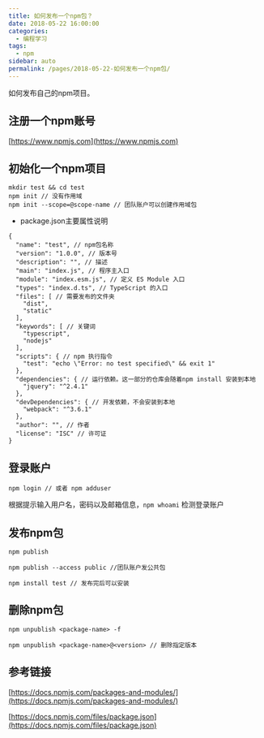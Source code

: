 ```yaml
---
title: 如何发布一个npm包？
date: 2018-05-22 16:00:00
categories: 
  - 编程学习
tags: 
  - npm
sidebar: auto
permalink: /pages/2018-05-22-如何发布一个npm包/
---
```


如何发布自己的npm项目。

<!-- more -->

## 注册一个npm账号

[https://www.npmjs.com](https://www.npmjs.com)

## 初始化一个npm项目

```
mkdir test && cd test
npm init // 没有作用域
npm init --scope=@scope-name // 团队账户可以创建作用域包
```
* package.json主要属性说明

```
{
  "name": "test", // npm包名称
  "version": "1.0.0", // 版本号
  "description": "", // 描述
  "main": "index.js", // 程序主入口
  "module": "index.esm.js", // 定义 ES Module 入口
  "types": "index.d.ts", // TypeScript 的入口
  "files": [ // 需要发布的文件夹
    "dist",
    "static"
  ],
  "keywords": [ // 关键词
    "typescript",
    "nodejs"
  ],
  "scripts": { // npm 执行指令
    "test": "echo \"Error: no test specified\" && exit 1"
  },
  "dependencies": { // 运行依赖。这一部分的仓库会随着npm install 安装到本地
    "jquery": "^2.4.1"
  },
  "devDependencies": { // 开发依赖，不会安装到本地
    "webpack": "^3.6.1"
  },
  "author": "", // 作者
  "license": "ISC" // 许可证
}
```

## 登录账户

```
npm login // 或者 npm adduser
```
根据提示输入用户名，密码以及邮箱信息，```npm whoami``` 检测登录账户

## 发布npm包

```
npm publish

npm publish --access public //团队账户发公共包

npm install test // 发布完后可以安装

```

## 删除npm包

```
npm unpublish <package-name> -f

npm unpublish <package-name>@<version> // 删除指定版本
```

## 参考链接

[https://docs.npmjs.com/packages-and-modules/](https://docs.npmjs.com/packages-and-modules/)

[https://docs.npmjs.com/files/package.json](https://docs.npmjs.com/files/package.json)